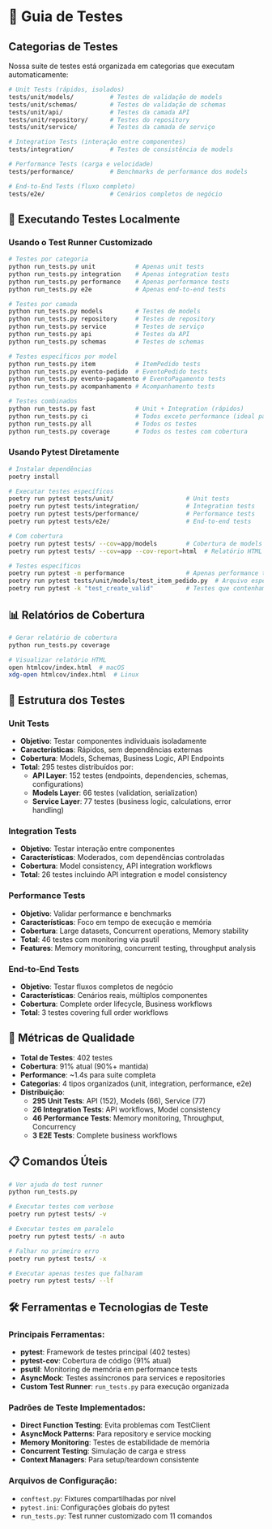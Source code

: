 # 🧪 Guia de Testes

## Categorias de Testes

Nossa suite de testes está organizada em categorias que executam automaticamente:

```bash
# Unit Tests (rápidos, isolados)
tests/unit/models/          # Testes de validação de models
tests/unit/schemas/         # Testes de validação de schemas
tests/unit/api/             # Testes da camada API
tests/unit/repository/      # Testes do repository
tests/unit/service/         # Testes da camada de serviço

# Integration Tests (interação entre componentes)
tests/integration/          # Testes de consistência de models

# Performance Tests (carga e velocidade)
tests/performance/          # Benchmarks de performance dos models

# End-to-End Tests (fluxo completo)
tests/e2e/                  # Cenários completos de negócio
```

## 🔧 Executando Testes Localmente

### Usando o Test Runner Customizado

```bash
# Testes por categoria
python run_tests.py unit           # Apenas unit tests
python run_tests.py integration    # Apenas integration tests
python run_tests.py performance    # Apenas performance tests
python run_tests.py e2e            # Apenas end-to-end tests

# Testes por camada
python run_tests.py models         # Testes de models
python run_tests.py repository     # Testes de repository
python run_tests.py service        # Testes de serviço
python run_tests.py api            # Testes da API
python run_tests.py schemas        # Testes de schemas

# Testes específicos por model
python run_tests.py item           # ItemPedido tests
python run_tests.py evento-pedido  # EventoPedido tests
python run_tests.py evento-pagamento # EventoPagamento tests
python run_tests.py acompanhamento # Acompanhamento tests

# Testes combinados
python run_tests.py fast           # Unit + Integration (rápidos)
python run_tests.py ci             # Todos exceto performance (ideal para CI)
python run_tests.py all            # Todos os testes
python run_tests.py coverage       # Todos os testes com cobertura
```

### Usando Pytest Diretamente

```bash
# Instalar dependências
poetry install

# Executar testes específicos
poetry run pytest tests/unit/                    # Unit tests
poetry run pytest tests/integration/             # Integration tests
poetry run pytest tests/performance/             # Performance tests
poetry run pytest tests/e2e/                     # End-to-end tests

# Com cobertura
poetry run pytest tests/ --cov=app/models        # Cobertura de models
poetry run pytest tests/ --cov=app --cov-report=html  # Relatório HTML

# Testes específicos
poetry run pytest -m performance                 # Apenas performance tests
poetry run pytest tests/unit/models/test_item_pedido.py  # Arquivo específico
poetry run pytest -k "test_create_valid"         # Testes que contenham o nome
```

## 📊 Relatórios de Cobertura

```bash
# Gerar relatório de cobertura
python run_tests.py coverage

# Visualizar relatório HTML
open htmlcov/index.html  # macOS
xdg-open htmlcov/index.html  # Linux
```

## 🎯 Estrutura dos Testes

### Unit Tests

-   **Objetivo**: Testar componentes individuais isoladamente
-   **Características**: Rápidos, sem dependências externas
-   **Cobertura**: Models, Schemas, Business Logic, API Endpoints
-   **Total**: 295 testes distribuídos por:
    -   **API Layer**: 152 testes (endpoints, dependencies, schemas, configurations)
    -   **Models Layer**: 66 testes (validation, serialization)
    -   **Service Layer**: 77 testes (business logic, calculations, error handling)

### Integration Tests

-   **Objetivo**: Testar interação entre componentes
-   **Características**: Moderados, com dependências controladas
-   **Cobertura**: Model consistency, API integration workflows
-   **Total**: 26 testes incluindo API integration e model consistency

### Performance Tests

-   **Objetivo**: Validar performance e benchmarks
-   **Características**: Foco em tempo de execução e memória
-   **Cobertura**: Large datasets, Concurrent operations, Memory stability
-   **Total**: 46 testes com monitoring via psutil
-   **Features**: Memory monitoring, concurrent testing, throughput analysis

### End-to-End Tests

-   **Objetivo**: Testar fluxos completos de negócio
-   **Características**: Cenários reais, múltiplos componentes
-   **Cobertura**: Complete order lifecycle, Business workflows
-   **Total**: 3 testes covering full order workflows

## 🚀 Métricas de Qualidade

-   **Total de Testes**: 402 testes
-   **Cobertura**: 91% atual (90%+ mantida)
-   **Performance**: ~1.4s para suite completa
-   **Categorias**: 4 tipos organizados (unit, integration, performance, e2e)
-   **Distribuição**:
    -   **295 Unit Tests**: API (152), Models (66), Service (77)
    -   **26 Integration Tests**: API workflows, Model consistency
    -   **46 Performance Tests**: Memory monitoring, Throughput, Concurrency
    -   **3 E2E Tests**: Complete business workflows

## 📋 Comandos Úteis

```bash
# Ver ajuda do test runner
python run_tests.py

# Executar testes com verbose
poetry run pytest tests/ -v

# Executar testes em paralelo
poetry run pytest tests/ -n auto

# Falhar no primeiro erro
poetry run pytest tests/ -x

# Executar apenas testes que falharam
poetry run pytest tests/ --lf
```

## 🛠️ Ferramentas e Tecnologias de Teste

### **Principais Ferramentas:**

-   **pytest**: Framework de testes principal (402 testes)
-   **pytest-cov**: Cobertura de código (91% atual)
-   **psutil**: Monitoring de memória em performance tests
-   **AsyncMock**: Testes assíncronos para services e repositories
-   **Custom Test Runner**: `run_tests.py` para execução organizada

### **Padrões de Teste Implementados:**

-   **Direct Function Testing**: Evita problemas com TestClient
-   **AsyncMock Patterns**: Para repository e service mocking
-   **Memory Monitoring**: Testes de estabilidade de memória
-   **Concurrent Testing**: Simulação de carga e stress
-   **Context Managers**: Para setup/teardown consistente

### **Arquivos de Configuração:**

-   `conftest.py`: Fixtures compartilhadas por nível
-   `pytest.ini`: Configurações globais do pytest
-   `run_tests.py`: Test runner customizado com 11 comandos
